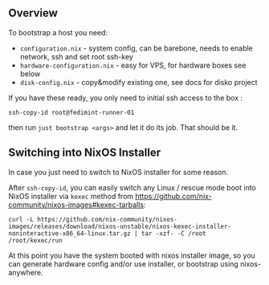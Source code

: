 
## Overview

To bootstrap a host you need:

* `configuration.nix` - system config, can be barebone, needs to enable network, ssh and set root ssh-key
* `hardware-configuration.nix` - easy for VPS, for hardware boxes see below
* `disk-config.nix` - copy&modify existing one, see docs for disko project


If you have these ready, you only need to  initial ssh access to the box : 

```
ssh-copy-id root@fedimint-runner-01
```

then run `just bootstrap <args>` and let it do its job. That should be it.

## Switching into NixOS Installer

In case you just need to switch to NixOS installer for some reason.

After `ssh-copy-id`, you can easily switch any Linux / rescue mode boot into NixOS installer via `kexec` method from https://github.com/nix-community/nixos-images#kexec-tarballs:

```
curl -L https://github.com/nix-community/nixos-images/releases/download/nixos-unstable/nixos-kexec-installer-noninteractive-x86_64-linux.tar.gz | tar -xzf- -C /root
/root/kexec/run
```

At this point you have the system booted with nixos installer image, so you can generate hardware config and/or use
installer, or bootstrap using nixos-anywhere.
